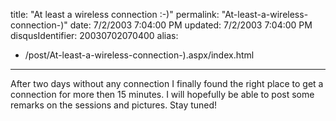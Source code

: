 title: "At least a wireless connection :-)"
permalink: "At-least-a-wireless-connection-)"
date: 7/2/2003 7:04:00 PM
updated: 7/2/2003 7:04:00 PM
disqusIdentifier: 20030702070400
alias:
 - /post/At-least-a-wireless-connection-).aspx/index.html
---
After two days without any connection I finally found the right place to get a connection for more then 15 minutes. I will hopefully be able to post some remarks on the sessions and pictures. Stay tuned!
